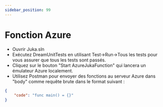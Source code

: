 ```yaml
---
sidebar_position: 99
---
```


# Fonction Azure

- Ouvrir Juka.sln
- Exécutez DreamUnitTests en utilisant Test->Run->Tous les tests pour vous assurer que tous les tests sont passés.
- Cliquez sur le bouton "Start AzureJukaFunction" qui lancera un émulateur Azure localement.
- Utilisez Postman pour envoyer des fonctions au serveur Azure dans "body" comme requête brute dans le format suivant :

```json
{
    "code": "func main() = {}"
}
```
